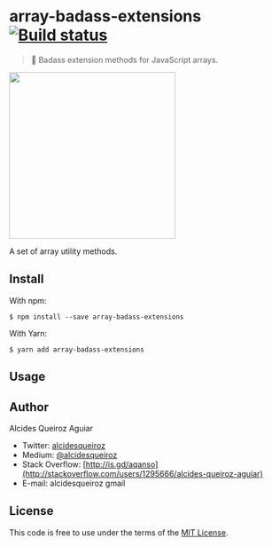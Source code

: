 # array-badass-extensions [![Build status](https://travis-ci.org/alcidesqueiroz/array-badass-extensions.svg?branch=master)](https://travis-ci.org/alcidesqueiroz/array-badass-extensions)

> 🥊  Badass extension methods for JavaScript arrays.

<img src="https://gist.githubusercontent.com/alcidesqueiroz/c3d6c6edc559194bc37a2c464a21768d/raw/9a4bddc93fbd0bdaa9db856374db8050a0a4558c/array-badass-extensions.png" width="300" />

A set of array utility methods.

## Install

With npm:
```
$ npm install --save array-badass-extensions
```

With Yarn:

```
$ yarn add array-badass-extensions
```

## Usage

## Author

Alcides Queiroz Aguiar

- Twitter: [alcidesqueiroz](https://twitter.com/alcidesqueiroz)
- Medium: [@alcidesqueiroz](https://medium.com/@alcidesqueiroz)
- Stack Overflow: [http://is.gd/aqanso](http://stackoverflow.com/users/1295666/alcides-queiroz-aguiar)
- E-mail: alcidesqueiroz <at> gmail

## License

This code is free to use under the terms of the [MIT License](LICENSE.md).
